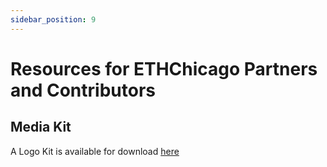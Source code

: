 ```yaml
---
sidebar_position: 9
---
```

# Resources for ETHChicago Partners and Contributors

## Media Kit 
A Logo Kit is available for download
[here](../static/ethchi-logo-kit.zip)
